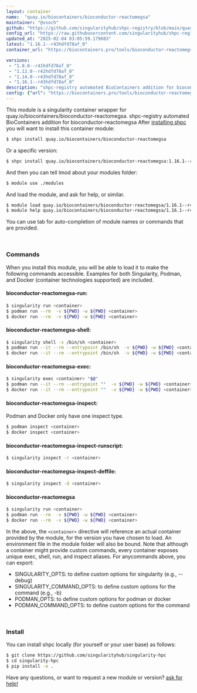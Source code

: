 ```yaml
---
layout: container
name:  "quay.io/biocontainers/bioconductor-reactomegsa"
maintainer: "@vsoch"
github: "https://github.com/singularityhub/shpc-registry/blob/main/quay.io/biocontainers/bioconductor-reactomegsa/container.yaml"
config_url: "https://raw.githubusercontent.com/singularityhub/shpc-registry/main/quay.io/biocontainers/bioconductor-reactomegsa/container.yaml"
updated_at: "2025-02-04 03:05:59.179603"
latest: "1.16.1--r43hdfd78af_0"
container_url: "https://biocontainers.pro/tools/bioconductor-reactomegsa"

versions:
 - "1.8.0--r41hdfd78af_0"
 - "1.12.0--r42hdfd78af_0"
 - "1.14.0--r43hdfd78af_0"
 - "1.16.1--r43hdfd78af_0"
description: "shpc-registry automated BioContainers addition for bioconductor-reactomegsa"
config: {"url": "https://biocontainers.pro/tools/bioconductor-reactomegsa", "maintainer": "@vsoch", "description": "shpc-registry automated BioContainers addition for bioconductor-reactomegsa", "latest": {"1.16.1--r43hdfd78af_0": "sha256:da99b0663ed9bc60aedd78b97bf31573a45e5e11157cdc213323314c553f62f7"}, "tags": {"1.8.0--r41hdfd78af_0": "sha256:c31c9458e2973401ae72935862f215e9cc83e77d6a32e4db395a14db75038a2b", "1.12.0--r42hdfd78af_0": "sha256:bab307c623f5c49f168891bcdc0013a8554ba2eb2b90447d94a2489903e00616", "1.14.0--r43hdfd78af_0": "sha256:8f27411f574dd2b7f6563ed4077edc78024b8dad473d00451dc6079b9349e96e", "1.16.1--r43hdfd78af_0": "sha256:da99b0663ed9bc60aedd78b97bf31573a45e5e11157cdc213323314c553f62f7"}, "docker": "quay.io/biocontainers/bioconductor-reactomegsa"}
---
```


This module is a singularity container wrapper for quay.io/biocontainers/bioconductor-reactomegsa.
shpc-registry automated BioContainers addition for bioconductor-reactomegsa
After [installing shpc](#install) you will want to install this container module:


```bash
$ shpc install quay.io/biocontainers/bioconductor-reactomegsa
```

Or a specific version:

```bash
$ shpc install quay.io/biocontainers/bioconductor-reactomegsa:1.16.1--r43hdfd78af_0
```

And then you can tell lmod about your modules folder:

```bash
$ module use ./modules
```

And load the module, and ask for help, or similar.

```bash
$ module load quay.io/biocontainers/bioconductor-reactomegsa/1.16.1--r43hdfd78af_0
$ module help quay.io/biocontainers/bioconductor-reactomegsa/1.16.1--r43hdfd78af_0
```

You can use tab for auto-completion of module names or commands that are provided.

<br>

### Commands

When you install this module, you will be able to load it to make the following commands accessible.
Examples for both Singularity, Podman, and Docker (container technologies supported) are included.

#### bioconductor-reactomegsa-run:

```bash
$ singularity run <container>
$ podman run --rm  -v ${PWD} -w ${PWD} <container>
$ docker run --rm  -v ${PWD} -w ${PWD} <container>
```

#### bioconductor-reactomegsa-shell:

```bash
$ singularity shell -s /bin/sh <container>
$ podman run --it --rm --entrypoint /bin/sh  -v ${PWD} -w ${PWD} <container>
$ docker run --it --rm --entrypoint /bin/sh  -v ${PWD} -w ${PWD} <container>
```

#### bioconductor-reactomegsa-exec:

```bash
$ singularity exec <container> "$@"
$ podman run --it --rm --entrypoint ""  -v ${PWD} -w ${PWD} <container> "$@"
$ docker run --it --rm --entrypoint ""  -v ${PWD} -w ${PWD} <container> "$@"
```

#### bioconductor-reactomegsa-inspect:

Podman and Docker only have one inspect type.

```bash
$ podman inspect <container>
$ docker inspect <container>
```

#### bioconductor-reactomegsa-inspect-runscript:

```bash
$ singularity inspect -r <container>
```

#### bioconductor-reactomegsa-inspect-deffile:

```bash
$ singularity inspect -d <container>
```



#### bioconductor-reactomegsa

```bash
$ singularity run <container>
$ podman run --rm  -v ${PWD} -w ${PWD} <container>
$ docker run --rm  -v ${PWD} -w ${PWD} <container>
```


In the above, the `<container>` directive will reference an actual container provided
by the module, for the version you have chosen to load. An environment file in the
module folder will also be bound. Note that although a container
might provide custom commands, every container exposes unique exec, shell, run, and
inspect aliases. For anycommands above, you can export:

 - SINGULARITY_OPTS: to define custom options for singularity (e.g., --debug)
 - SINGULARITY_COMMAND_OPTS: to define custom options for the command (e.g., -b)
 - PODMAN_OPTS: to define custom options for podman or docker
 - PODMAN_COMMAND_OPTS: to define custom options for the command

<br>

### Install

You can install shpc locally (for yourself or your user base) as follows:

```bash
$ git clone https://github.com/singularityhub/singularity-hpc
$ cd singularity-hpc
$ pip install -e .
```

Have any questions, or want to request a new module or version? [ask for help!](https://github.com/singularityhub/singularity-hpc/issues)